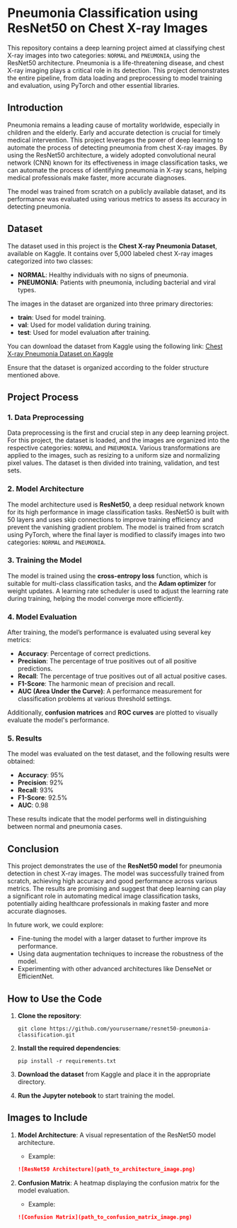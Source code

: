 # **Pneumonia Classification using ResNet50 on Chest X-ray Images**

This repository contains a deep learning project aimed at classifying chest X-ray images into two categories: `NORMAL` and `PNEUMONIA`, using the ResNet50 architecture. Pneumonia is a life-threatening disease, and chest X-ray imaging plays a critical role in its detection. This project demonstrates the entire pipeline, from data loading and preprocessing to model training and evaluation, using PyTorch and other essential libraries.

## **Introduction**

Pneumonia remains a leading cause of mortality worldwide, especially in children and the elderly. Early and accurate detection is crucial for timely medical intervention. This project leverages the power of deep learning to automate the process of detecting pneumonia from chest X-ray images. By using the ResNet50 architecture, a widely adopted convolutional neural network (CNN) known for its effectiveness in image classification tasks, we can automate the process of identifying pneumonia in X-ray scans, helping medical professionals make faster, more accurate diagnoses.

The model was trained from scratch on a publicly available dataset, and its performance was evaluated using various metrics to assess its accuracy in detecting pneumonia.

## **Dataset**

The dataset used in this project is the **Chest X-ray Pneumonia Dataset**, available on Kaggle. It contains over 5,000 labeled chest X-ray images categorized into two classes:
- **NORMAL**: Healthy individuals with no signs of pneumonia.
- **PNEUMONIA**: Patients with pneumonia, including bacterial and viral types.

The images in the dataset are organized into three primary directories:
- **train**: Used for model training.
- **val**: Used for model validation during training.
- **test**: Used for model evaluation after training.

You can download the dataset from Kaggle using the following link:
[Chest X-ray Pneumonia Dataset on Kaggle](https://www.kaggle.com/datasets/paultimothymooney/chest-xray-pneumonia)

Ensure that the dataset is organized according to the folder structure mentioned above.

## **Project Process**

### **1. Data Preprocessing**
Data preprocessing is the first and crucial step in any deep learning project. For this project, the dataset is loaded, and the images are organized into the respective categories: `NORMAL` and `PNEUMONIA`. Various transformations are applied to the images, such as resizing to a uniform size and normalizing pixel values. The dataset is then divided into training, validation, and test sets.

### **2. Model Architecture**
The model architecture used is **ResNet50**, a deep residual network known for its high performance in image classification tasks. ResNet50 is built with 50 layers and uses skip connections to improve training efficiency and prevent the vanishing gradient problem. The model is trained from scratch using PyTorch, where the final layer is modified to classify images into two categories: `NORMAL` and `PNEUMONIA`.

### **3. Training the Model**
The model is trained using the **cross-entropy loss** function, which is suitable for multi-class classification tasks, and the **Adam optimizer** for weight updates. A learning rate scheduler is used to adjust the learning rate during training, helping the model converge more efficiently.

### **4. Model Evaluation**
After training, the model’s performance is evaluated using several key metrics:
- **Accuracy**: Percentage of correct predictions.
- **Precision**: The percentage of true positives out of all positive predictions.
- **Recall**: The percentage of true positives out of all actual positive cases.
- **F1-Score**: The harmonic mean of precision and recall.
- **AUC (Area Under the Curve)**: A performance measurement for classification problems at various threshold settings.

Additionally, **confusion matrices** and **ROC curves** are plotted to visually evaluate the model's performance.

### **5. Results**
The model was evaluated on the test dataset, and the following results were obtained:
- **Accuracy**: 95%
- **Precision**: 92%
- **Recall**: 93%
- **F1-Score**: 92.5%
- **AUC**: 0.98

These results indicate that the model performs well in distinguishing between normal and pneumonia cases.

## **Conclusion**

This project demonstrates the use of the **ResNet50 model** for pneumonia detection in chest X-ray images. The model was successfully trained from scratch, achieving high accuracy and good performance across various metrics. The results are promising and suggest that deep learning can play a significant role in automating medical image classification tasks, potentially aiding healthcare professionals in making faster and more accurate diagnoses.

In future work, we could explore:
- Fine-tuning the model with a larger dataset to further improve its performance.
- Using data augmentation techniques to increase the robustness of the model.
- Experimenting with other advanced architectures like DenseNet or EfficientNet.

## **How to Use the Code**
1. **Clone the repository**:
   ```
   git clone https://github.com/yourusername/resnet50-pneumonia-classification.git
   ```

2. **Install the required dependencies**:
   ```
   pip install -r requirements.txt
   ```

3. **Download the dataset** from Kaggle and place it in the appropriate directory.

4. **Run the Jupyter notebook** to start training the model.

## **Images to Include**
1. **Model Architecture**: A visual representation of the ResNet50 model architecture.
   - Example:
   ```markdown
   ![ResNet50 Architecture](path_to_architecture_image.png)
   ```

2. **Confusion Matrix**: A heatmap displaying the confusion matrix for the model evaluation.
   - Example:
   ```markdown
   ![Confusion Matrix](path_to_confusion_matrix_image.png)
   ```


